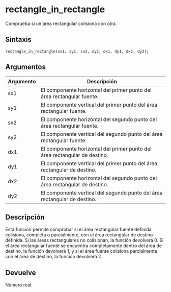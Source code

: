 # rectangle_in_rectangle

Comprueba si un área rectangular colisiona con otra.

## Sintaxis

  
```gml  
rectangle_in_rectangle(sx1, sy1, sx2, sy2, dx1, dy1, dx2, dy2);  
```  

## Argumentos

Argumento|Descripción|  
---|---|  
sx1|El componente horizontal del primer punto del área rectangular fuente.|  
sy1|El componente vertical del primer punto del área rectangular fuente.|  
sx2|El componente horizontal del segundo punto del área rectangular fuente.|  
sy2|El componente vertical del segundo punto del área rectangular fuente.|  
dx1|El componente horizontal del primer punto del área rectangular de destino.|  
dy1|El componente vertical del primer punto del área rectangular de destino.|  
dx2|El componente horizontal del segundo punto del área rectangular de destino.|  
dy2|El componente vertical del segundo punto del área rectangular de destino.|  

## Descripción

Esta función permite comprobar si el área rectangular fuente definida colisiona, completa o parcialmente, con el área rectangular de destino definida. Si las áreas rectangulares no colisionan, la función devolverá 0. Si el área rectangular fuente se encuentra completamente dentro del área de destino, la función devolverá 1, y si el área fuente colisiona parcialmente con el área de destino, la función devolverá 2.

## Devuelve

Número real.